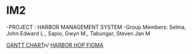 # IM2
-PROJECT : HARBOR MANAGEMENT SYSTEM
-Group Members: Selma, John Edward L., Sapio, Gwyn M., Tabungar, Steven Jan M

<a href="https://docs.google.com/spreadsheets/d/1osmFreJpuNJsqo1y8SJziIvYiVPNEUqMjrD1SCjQWvg/edit?gid=0#gid=0">GANTT CHART</a>n/
<a href="https://www.figma.com/design/uMWOM3rGD4SDCkgXEg4SXe/Untitled?node-id=0-1&node-type=canvas&t=z3cubIB9wIv3Q8Fs-0">HARBOR HOP FIGMA</a>

